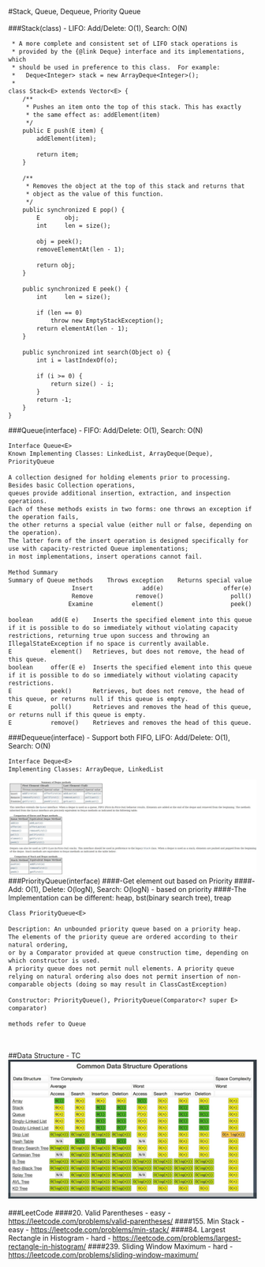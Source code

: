 #Stack, Queue, Dequeue, Priority Queue
<br></br>
###Stack(class) - LIFO: Add/Delete: O(1), Search: O(N)
```
 * A more complete and consistent set of LIFO stack operations is
 * provided by the {@link Deque} interface and its implementations, which
 * should be used in preference to this class.  For example:
 *   Deque<Integer> stack = new ArrayDeque<Integer>();
 *
class Stack<E> extends Vector<E> {
    /**
     * Pushes an item onto the top of this stack. This has exactly
     * the same effect as: addElement(item)
     */
    public E push(E item) {
        addElement(item);

        return item;
    }

    /**
     * Removes the object at the top of this stack and returns that
     * object as the value of this function.
     */
    public synchronized E pop() {
        E       obj;
        int     len = size();

        obj = peek();
        removeElementAt(len - 1);

        return obj;
    }

    public synchronized E peek() {
        int     len = size();

        if (len == 0)
            throw new EmptyStackException();
        return elementAt(len - 1);
    }

    public synchronized int search(Object o) {
        int i = lastIndexOf(o);

        if (i >= 0) {
            return size() - i;
        }
        return -1;
    }
}
```
###Queue(interface) - FIFO: Add/Delete: O(1), Search: O(N)
```
Interface Queue<E>
Known Implementing Classes: LinkedList, ArrayDeque(Deque), PriorityQueue

A collection designed for holding elements prior to processing. Besides basic Collection operations, 
queues provide additional insertion, extraction, and inspection operations. 
Each of these methods exists in two forms: one throws an exception if the operation fails, 
the other returns a special value (either null or false, depending on the operation). 
The latter form of the insert operation is designed specifically for use with capacity-restricted Queue implementations; 
in most implementations, insert operations cannot fail.

Method Summary
Summary of Queue methods 	Throws exception 	Returns special value
                  Insert 	          add(e) 	             offer(e)
                  Remove 	        remove() 	               poll()
                 Examine 	       element() 	               peek()

boolean 	add(E e) 	Inserts the specified element into this queue if it is possible to do so immediately without violating capacity restrictions, returning true upon success and throwing an IllegalStateException if no space is currently available.
E 	        element() 	Retrieves, but does not remove, the head of this queue.
boolean     offer(E e) 	Inserts the specified element into this queue if it is possible to do so immediately without violating capacity restrictions.
E 	        peek() 	    Retrieves, but does not remove, the head of this queue, or returns null if this queue is empty.
E 	        poll() 	    Retrieves and removes the head of this queue, or returns null if this queue is empty.
E 	        remove() 	Retrieves and removes the head of this queue.
```
###Dequeue(interface) - Support both FIFO, LIFO: Add/Delete: O(1), Search: O(N)
```
Interface Deque<E>
Implementing Classes: ArrayDeque, LinkedList
```
![Image of /deque](imgs//deque.jpg)
###PriorityQueue(interface)
####-Get element out based on Priority
####-Add: O(1), Delete: O(logN), Search: O(logN) - based on priority
####-The Implementation can be different: heap, bst(binary search tree), treap
```
Class PriorityQueue<E>

Description: An unbounded priority queue based on a priority heap. 
The elements of the priority queue are ordered according to their natural ordering, 
or by a Comparator provided at queue construction time, depending on which constructor is used. 
A priority queue does not permit null elements. A priority queue relying on natural ordering also does not permit insertion of non-comparable objects (doing so may result in ClassCastException)

Constructor: PriorityQueue(), PriorityQueue(Comparator<? super E> comparator)

methods refer to Queue
```
<br></br>
##Data Structure - TC
![Image of /data_structure_tc](imgs/data_structure_tc.jpg)
<br></br>
###LeetCode
####20. Valid Parentheses - easy - https://leetcode.com/problems/valid-parentheses/
####155. Min Stack - easy - https://leetcode.com/problems/min-stack/
####84. Largest Rectangle in Histogram - hard - https://leetcode.com/problems/largest-rectangle-in-histogram/
####239. Sliding Window Maximum - hard - https://leetcode.com/problems/sliding-window-maximum/